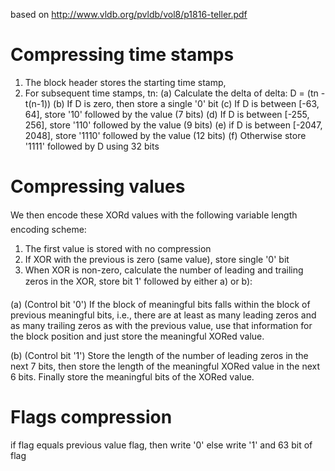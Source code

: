 based on http://www.vldb.org/pvldb/vol8/p1816-teller.pdf

# Compressing time stamps

1. The block header stores the starting time stamp, 
2. For subsequent time stamps, tn:
(a) Calculate the delta of delta: D = (tn - t(n-1)) 
(b) If D is zero, then store a single '0' bit
(c) If D is between [-63, 64], store '10' followed by
the value (7 bits)
(d) If D is between [-255, 256], store '110' followed by
the value (9 bits)
(e) if D is between [-2047, 2048], store '1110' followed
by the value (12 bits)
(f) Otherwise store '1111' followed by D using 32 bits

# Compressing values

We then encode these XORd values with the following variable length encoding scheme:
1. The first value is stored with no compression         
2. If XOR with the previous is zero (same value), store  single '0' bit
3. When XOR is non-zero, calculate the number of leading and trailing zeros in the XOR, store bit 1' followed
by either a) or b):

(a) (Control bit '0') If the block of meaningful bits falls within the block of previous meaningful bits,
i.e., there are at least as many leading zeros and  as many trailing zeros as with the previous value,
use that information for the block position and just store the meaningful XORed value.

(b) (Control bit '1') Store the length of the number of leading zeros in the next 7 bits, then store the
length of the meaningful XORed value in the next 6 bits. Finally store the meaningful bits of the
XORed value.

# Flags compression
if flag equals previous value flag, then write '0' else write '1' and 63 bit of flag